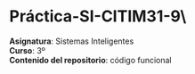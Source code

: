 # Práctica-SI-CITIM31-9\
**Asignatura**: Sistemas Inteligentes\
**Curso**: 3º\
**Contenido del repositorio**: código funcional
